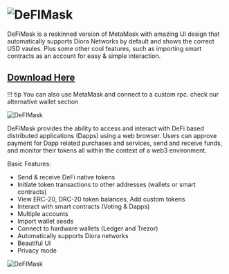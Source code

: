 # ![DeFIMask](/assets/defimask.png)
DeFiMask is a reskinned version of MetaMask with amazing UI design that automatically supports Diora Networks by default and shows the correct USD vaules. Plus some other cool features, such as importing smart contracts as an account for easy & simple interaction.
## [Download Here](https://defiwallet.net)

!!! tip
    You can also use MetaMask and connect to a custom rpc. check our alternative wallet section

 ![DeFIMask](/assets/defimask1.png)

 DeFiMask provides the ability to access and interact with DeFi based distributed applications (Dapps) using a web browser. Users can approve payment for Dapp related purchases and services, send and receive funds, and monitor their tokens all within the context of a web3 environment.
 
 Basic Features:

- Send & receive DeFi native tokens
- Initiate token transactions to other addresses (wallets or smart contracts)
- View ERC-20, DRC-20 token balances, Add custom tokens
- Interact with smart contracts (Voting & Dapps)
- Multiple accounts
- Import wallet seeds
- Connect to hardware wallets (Ledger and Trezor)
- Automatically supports Diora networks
- Beautiful UI
- Privacy mode

 ![DeFIMask](/assets/defimask2.png)

